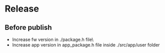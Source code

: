 # Release

## Before publish
- Increase fw version in ./package.h file\
- Increase app version in app_package.h file inside ./src/app/user folder